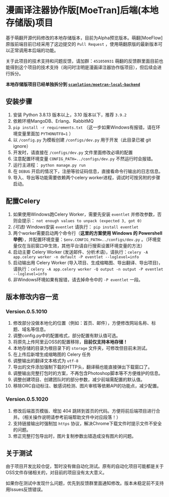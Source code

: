 # 漫画译注器协作版[MoeTran]后端(本地存储版)项目

基于萌翻开源代码修改的本地存储版本，目前为Alpha预览版本。萌翻[MoeFlow]原版前端目前已经采用了这边提交的 `Pull Request` ，使用萌翻原版的最新版本可以正常调用本后端的功能。

关于此项目的技术支持和问题反馈，请加群：`451050931` 萌翻的反馈群里面目前也能得到这个项目的技术支持（询问时注明是漫画译注器协作版项目），但后续会进行拆分。

**本地存储版项目已经单独拆分到 [`scanlation/moetran-local-backend`](https://github.com/scanlation/moetran-local-backend)**

## 安装步骤

1. 安装 Python 3.8.13 版本以上，3.10 版本以下，推荐 `3.9.2`
2. 依赖环境MangoDB、Erlang、RabbitMQ
3. `pip install -r requirements.txt` （这一步如果Windows有报错，请在环境变量里面加 `PYTHONUTF8=1` ）
4. 以 `/config.py` 为模板创建 `/configs/dev.py` 用于开发（此目录已被 git ignore）
5. 开发时，请直接在 `/configs/dev.py` 文件里面修改必填的配置
6. 注意配置环境变量 `CONFIG_PATH=../configs/dev.py` 不然运行时会报错。
7. 运行主进程： `python manage.py run`
8. 在 `DEBUG` 开启的情况下，注册等验证码信息，直接看命令行输出的日志信息。
9. 导入、导出等功能需要依赖两个celery worker进程，调试时可按另附的步骤启动。

## 配置Celery

1. 如果使用Windows跑Celery Worker，需要先安装 `eventlet` 并修改参数，否则会提示： `not enough values to unpack (expected 3, got 0)`
2. *(可选)* Windows安装 `eventlet` 请执行： `pip install eventlet`
3. 两个worker需要启动两个命令行（**这里的方案使用 Windows 的 Powershell 举例**），并配置环境变量：`$env.CONFIG_PATH=../configs/dev.py` 。（环境变量仅在当前窗口中生效，其他平台请自行搜索设置环境变量的方法）
4. 启动主要 Celery Worker (发送邮件、分析术语)，请执行：`celery -A app.celery worker -n default -P eventlet --loglevel=info`
5. 启动输出用 Celery Worker (导入项目、生成缩略图、导出翻译、导出项目)，请执行：`celery -A app.celery worker -Q output -n output -P eventlet --loglevel=info`
6. 非Windows环境如果有报错，请去掉命令中的 `-P eventlet` 一段。

## 版本修改内容一览

### Version.0.5.1010

1. 修改部分没做本地化的位置（例如：首页、邮件），方便修改网站名称、标题、域名等信息。
2. 调整config.py中的配置格式，部分配置有默认值可选。
3. 将原先上传阿里云OSS的配置移除，**目前仅支持本地存储！**
4. 本地存储的目录为根目录下的 `storage` 文件夹，可修改但目前未测试。
5. 在上传后新增生成缩略图的 Celery 任务
6. 调整输出的翻译文本格式为 `utf-8`
7. 导出的文件添加强制下载的HTTP头，翻译稿也能直接弹出下载窗口了。
8. 调整输出完整打包时的方案，不再包含Photoshop脚本等不方便维护的信息。
9. 调整创建项目、创建团队时的部分参数，减少前端需配置的默认值。
10. 移除ORC自动标注、敏感词检测、图片审核等依赖API的功能点，减少配置。

### Version.0.5.1020

1. 修改后端首页模版、增加 404 跳转到首页的代码。方便将前后端项目进行合并。（相关操作说明请参考前端帮助文件中对应段落！）
2. 支持链接输出时强制加 `https` 协议，解决Chrome下载文件时提示文件不安全的问题。
3. 修正完整打包导出时，图片复制参数出错造成没有图片的问题。

## 关于测试

由于项目开发比较仓促，暂时没有做自动化测试。原有的自动化项目可能都是关于OSS文件存储相关的，对目前的项目没有太大意义。

如果你在测试中发现什么问题，优先到反馈群里面通知修改。版本未稳定前不支持用Issues反馈错误。
